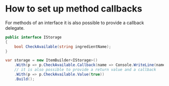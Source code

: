 # How to set up method callbacks

For methods of an interface it is also possible to provide a callback delegate.

```csharp
public interface IStorage
{
    bool CheckAvailable(string ingredientName);
}

var storage = new ItemBuilder<IStorage>()
    .With(p => p.CheckAvailable.Callback(name => Console.WriteLine(name)))
    // it is also possible to provide a return value and a callback
    .With(p => p.CheckAvailable.Value(true))
    .Build();
```
